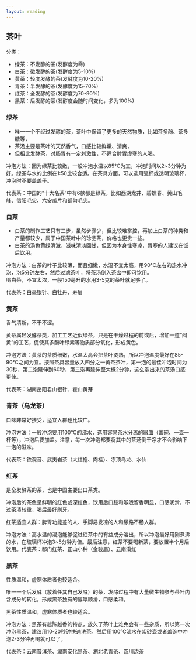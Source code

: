 ```yaml
---
layout: reading
---
```



## 茶叶

分类：


- 绿茶：不发酵的茶(发酵度为零)
- 白茶：徽发酵的茶(发酵度为5-10%)
- 黄茶：轻度发酵的茶(发酵度为10-20%)
- 青茶：半发酵的茶(发酵度为15-70%)
- 红茶：全发酵的茶(发酵度为70-90%)
- 黑茶：后发酵的茶(发酵度会随时间变化，多为100%)



### 绿茶

- 唯一一个不经过发酵的茶，茶叶中保留了更多的天然物质，比如茶多酚、茶多糖等，
- 茶汤主要是茶叶的天然香气，口感比较鲜嫩、清爽，
- 但相比发酵茶，对肠胃有一定刺激性，不适合脾胃虚寒的人喝。

冲泡方法：因为绿茶比较嫩，一般冲泡水温以85℃为宜，冲泡时间以2~3分钟为好。绿茶与水的比例在1∶50比较合适。在茶具方面，可以选用瓷杯或透明玻璃杯，冲泡时不要盖盖子。

代表茶：中国的“十大名茶”中有6款都是绿茶，比如西湖龙井、碧螺春、黄山毛峰、信阳毛尖、六安瓜片和都匀毛尖。


### 白茶



- 白茶的制作工艺只有三步，虽然步骤少，但比较难掌控，再加上白茶的种类和产量都较少，属于中国茶叶中的珍品茶，价格也更贵一些。
- 白茶的汤色黄绿清澈，滋味清淡回甘，但因为本身性寒凉，胃寒的人建议在饭后饮用。

冲泡方法：白茶的叶子比较薄，而且细嫩，水温不宜太高，用90℃左右的热水冲泡，泡5分钟左右，然后过滤茶叶，将茶汤倒入茶盅中即可饮用。  
喝白茶，不宜太浓，一般150亳升的水用3-5克的茶叶就足够了。

代表茶：白毫银针、白牡丹、寿眉


### 黄茶
香气清新，不干不涩。


黄茶属轻发酵茶类，加工工艺近似绿茶，只是在干燥过程的前或后，增加一道“闷黄”的工艺，促使其多酚叶绿素等物质部分氧化，形成黄色。

冲泡方法：黄茶的茶质细嫩，水温太高会把茶叶烫熟，所以冲泡温度最好在85-90℃之间为宜。按照茶具容量放入四分之一黄茶茶叶，第一泡的最佳冲泡时间为30秒，第二泡延伸到60秒，第三泡再延伸至大概2分钟，这么泡出来的茶汤口感更佳。

代表茶：湖南岳阳君山银针、霍山黄芽


### 青茶（乌龙茶）
口味非常好接受，适宜人群也比较广。


冲泡方法：一般冲泡要用100℃的沸水，选用容易茶水分离的器皿（盖碗、一壶一杯等），冲泡后要加盖。注意，每一次冲泡都要将其中的茶汤倒干净才不会影响下一泡的滋味。


代表茶：铁观音、武夷岩茶（大红袍、肉桂）、冻顶乌龙、水仙


### 红茶

是全发酵茶的茶，也是中国主要出口茶类。

冲泡后的茶色呈鲜明的红色或深红色，饮用后口腔和喉咙留香明显，口感润滑，不过茶渍较重，喝后最好刷牙。

红茶适宜人群：脾胃功能差的人、手脚易发凉的人和尿路不畅人群。

冲泡方法：高水温的浸泡能够促进红茶中的有益成分溶出，所以冲泡最好用刚煮沸的水，在玻璃杯冲泡3~5分钟为佳。最后注意，红茶不要喝新茶，要放置半个月后饮用。代表茶：祁门红茶、正山小种（金骏眉）、云南滇红

### 黑茶
性质温和，虚寒体质者也较适合。

唯一一个后发酵（放着任其自己发酵）的茶，发酵过程中有大量微生物参与茶叶内含成分的转化，形成黑茶独有的醇厚顺滑，口感柔和。

黑茶性质温和，虚寒体质者也较适合。

冲泡方法：黑茶有越陈越香的特点，放久了茶叶上难免会有一些杂质，所以第一次冲泡黑茶，建议用10-20秒钟快速洗茶。然后用100℃沸水在紫砂壶或者盖碗中冲泡2-3分钟再喝就可以了。

代表茶：云南普洱茶、湖南安化黑茶、湖北老青茶、四川边茶
